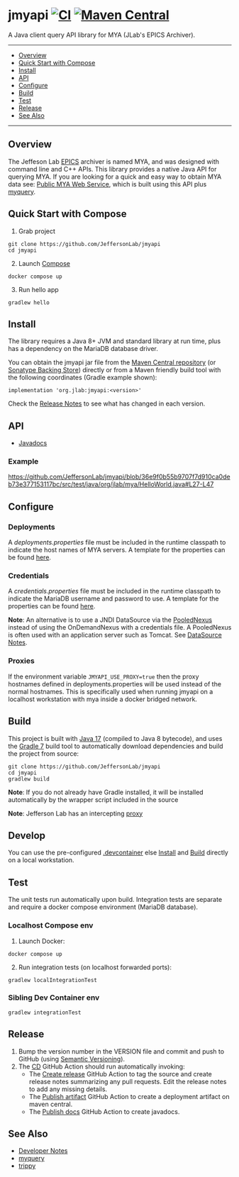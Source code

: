 # jmyapi [![CI](https://github.com/JeffersonLab/jmyapi/actions/workflows/ci.yml/badge.svg)](https://github.com/JeffersonLab/jmyapi/actions/workflows/ci.yml) [![Maven Central](https://badgen.net/maven/v/maven-central/org.jlab/jmyapi)](https://repo1.maven.org/maven2/org/jlab/jmyapi/)
A Java client query API library for MYA (JLab's EPICS Archiver).  

---
- [Overview](https://github.com/JeffersonLab/jmyapi#overview)
- [Quick Start with Compose](https://github.com/JeffersonLab/jmyapi#quick-start-with-compose)   
- [Install](https://github.com/JeffersonLab/jmyapi#install)
- [API](https://github.com/JeffersonLab/jmyapi#api) 
- [Configure](https://github.com/JeffersonLab/jmyapi#configure) 
- [Build](https://github.com/JeffersonLab/jmyapi#build)
- [Test](https://github.com/JeffersonLab/jmyapi#test)
- [Release](https://github.com/JeffersonLab/jmyapi#release)
- [See Also](https://github.com/JeffersonLab/jmyapi#see-also)
---

## Overview
The Jeffeson Lab [EPICS](https://en.wikipedia.org/wiki/EPICS) archiver is named MYA, and was designed with command line and C++ APIs.  This library provides a native Java API for querying MYA.  If you are looking for a quick and easy way to obtain MYA data see: [Public MYA Web Service](https://epicsweb.jlab.org/myquery/), which is built using this API plus [myquery](https://github.com/JeffersonLab/myquery).

## Quick Start with Compose
1. Grab project
```
git clone https://github.com/JeffersonLab/jmyapi
cd jmyapi
```
2. Launch [Compose](https://github.com/docker/compose)
```
docker compose up
```
3. Run hello app
```
gradlew hello
```

## Install
The library requires a Java 8+ JVM and standard library at run time, plus has a dependency on the MariaDB database driver.  

You can obtain the jmyapi jar file from the [Maven Central repository](https://repo1.maven.org/maven2/org/jlab/jmyapi/) (or [Sonatype Backing Store](https://s01.oss.sonatype.org/content/repositories/releases/org/jlab/jmyapi/)) directly or from a Maven friendly build tool with the following coordinates (Gradle example shown):
```
implementation 'org.jlab:jmyapi:<version>'
```
Check the [Release Notes](https://github.com/JeffersonLab/jmyapi/releases) to see what has changed in each version.  

## API
   - [Javadocs](https://jeffersonlab.github.io/jmyapi/)

### Example
https://github.com/JeffersonLab/jmyapi/blob/36e9f0b55b9707f7d910ca0deb73e377153117bc/src/test/java/org/jlab/mya/HelloWorld.java#L27-L47

## Configure
### Deployments
A _deployments.properties_ file must be included in the runtime classpath to indicate the host names of MYA servers.  A template for the properties can be found [here](https://github.com/JeffersonLab/jmyapi/blob/main/config/deployments.properties.template).

### Credentials
A _credentials.properties_ file must be included in the runtime classpath to indicate the MariaDB username and password to use.  A template for the properties can be found [here](https://github.com/JeffersonLab/jmyapi/blob/main/config/credentials.properties.template).

**Note**: An alternative is to use a JNDI DataSource via the [PooledNexus](https://github.com/JeffersonLab/jmyapi/blob/f4f27b9e1cb7c4430d467d409cdf530d2c4aa8ac/src/main/java/org/jlab/mya/nexus/PooledNexus.java#L21) instead of using the OnDemandNexus with a credentials file.  A PooledNexus is often used with an application server such as Tomcat.  See [DataSource Notes](https://github.com/JeffersonLab/jmyapi/wiki/Developer-Notes#datasource-notes).

### Proxies
If the environment variable `JMYAPI_USE_PROXY=true` then the proxy hostnames defined in deployments.properties will be used instead of the normal hostnames.  This is specifically used when running jmyapi on a localhost workstation with mya inside a docker bridged network.  

## Build
This project is built with [Java 17](https://adoptium.net/) (compiled to Java 8 bytecode), and uses the [Gradle 7](https://gradle.org/) build tool to automatically download dependencies and build the project from source:

```
git clone https://github.com/JeffersonLab/jmyapi
cd jmyapi
gradlew build
```
**Note**: If you do not already have Gradle installed, it will be installed automatically by the wrapper script included in the source

**Note**: Jefferson Lab has an intercepting [proxy](https://gist.github.com/slominskir/92c25a033db93a90184a5994e71d0b78)

## Develop
You can use the pre-configured [.devcontainer](https://github.com/JeffersonLab/jmyapi/tree/main/.devcontainer) else [Install](https://github.com/JeffersonLab/jmyapi#install) and [Build](https://github.com/JeffersonLab/jmyapi#build) directly on a local workstation.

## Test
The unit tests run automatically upon build.   Integration tests are separate and require a docker compose environment (MariaDB database).

### Localhost Compose env
1. Launch Docker:
```
docker compose up
```
2. Run integration tests (on localhost forwarded ports):
```
gradlew localIntegrationTest
```
### Sibling Dev Container env
```
gradlew integrationTest
```

## Release
1. Bump the version number in the VERSION file and commit and push to GitHub (using [Semantic Versioning](https://semver.org/)).
2. The [CD](https://github.com/JeffersonLab/jmyapi/blob/main/.github/workflows/cd.yml) GitHub Action should run automatically invoking:
   - The [Create release](https://github.com/JeffersonLab/java-workflows/blob/main/.github/workflows/gh-release.yml) GitHub Action to tag the source and create release notes summarizing any pull requests.   Edit the release notes to add any missing details.
   - The [Publish artifact](https://github.com/JeffersonLab/java-workflows/blob/main/.github/workflows/maven-publish.yml) GitHub Action to create a deployment artifact on maven central.
   - The [Publish docs](https://github.com/JeffersonLab/java-workflows/blob/main/.github/workflows/gh-pages-publish.yml) GitHub Action to create javadocs.

## See Also
   - [Developer Notes](https://github.com/JeffersonLab/jmyapi/wiki/Developer-Notes)
   - [myquery](https://github.com/JeffersonLab/myquery)  
   - [trippy](https://github.com/JeffersonLab/trippy)

